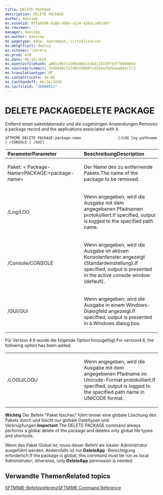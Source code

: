 ```yaml
---
title: DELETE PACKAGE
description: DELETE PACKAGE
author: dansimp
ms.assetid: 8f7a4598-610d-490e-a224-426acce01a9f
ms.reviewer: ''
manager: dansimp
ms.author: dansimp
ms.pagetype: mdop, appcompat, virtualization
ms.mktglfcycl: deploy
ms.sitesec: library
ms.prod: w10
ms.date: 06/16/2016
ms.openlocfilehash: a0051967ca308e88d143b8116330f5d770d6086d
ms.sourcegitcommit: 354664bc527d93f80687cd2eba70d1eea024c7c3
ms.translationtype: MT
ms.contentlocale: de-DE
ms.lasthandoff: 06/26/2020
ms.locfileid: "10808911"
---
```

# <span data-ttu-id="05995-103">DELETE PACKAGE</span><span class="sxs-lookup"><span data-stu-id="05995-103">DELETE PACKAGE</span></span>


<span data-ttu-id="05995-104">Entfernt einen paketdatensatz und die zugehörigen Anwendungen.</span><span class="sxs-lookup"><span data-stu-id="05995-104">Removes a package record and the applications associated with it.</span></span>

`SFTMIME DELETE PACKAGE:package-name                 [/LOG log-pathname | /CONSOLE | /GUI]`

<table>
<colgroup>
<col width="50%" />
<col width="50%" />
</colgroup>
<thead>
<tr class="header">
<th align="left"><span data-ttu-id="05995-105">Parameter</span><span class="sxs-lookup"><span data-stu-id="05995-105">Parameter</span></span></th>
<th align="left"><span data-ttu-id="05995-106">Beschreibung</span><span class="sxs-lookup"><span data-stu-id="05995-106">Description</span></span></th>
</tr>
</thead>
<tbody>
<tr class="odd">
<td align="left"><p><span data-ttu-id="05995-107">Paket: &lt; Package-Name&gt;</span><span class="sxs-lookup"><span data-stu-id="05995-107">PACKAGE:&lt;package-name&gt;</span></span></p></td>
<td align="left"><p><span data-ttu-id="05995-108">Der Name des zu entfernende Pakets.</span><span class="sxs-lookup"><span data-stu-id="05995-108">The name of the package to be removed.</span></span></p></td>
</tr>
<tr class="even">
<td align="left"><p><span data-ttu-id="05995-109">/Log</span><span class="sxs-lookup"><span data-stu-id="05995-109">/LOG</span></span></p></td>
<td align="left"><p><span data-ttu-id="05995-110">Wenn angegeben, wird die Ausgabe mit dem angegebenen Pfadnamen protokolliert.</span><span class="sxs-lookup"><span data-stu-id="05995-110">If specified, output is logged to the specified path name.</span></span></p></td>
</tr>
<tr class="odd">
<td align="left"><p><span data-ttu-id="05995-111">/Console</span><span class="sxs-lookup"><span data-stu-id="05995-111">/CONSOLE</span></span></p></td>
<td align="left"><p><span data-ttu-id="05995-112">Wenn angegeben, wird die Ausgabe im aktiven Konsolenfenster angezeigt (Standardeinstellung).</span><span class="sxs-lookup"><span data-stu-id="05995-112">If specified, output is presented in the active console window (default).</span></span></p></td>
</tr>
<tr class="even">
<td align="left"><p><span data-ttu-id="05995-113">/GUI</span><span class="sxs-lookup"><span data-stu-id="05995-113">/GUI</span></span></p></td>
<td align="left"><p><span data-ttu-id="05995-114">Wenn angegeben, wird die Ausgabe in einem Windows-Dialogfeld angezeigt.</span><span class="sxs-lookup"><span data-stu-id="05995-114">If specified, output is presented in a Windows dialog box.</span></span></p></td>
</tr>
</tbody>
</table>

 

<span data-ttu-id="05995-115">Für Version 4.6 wurde die folgende Option hinzugefügt.</span><span class="sxs-lookup"><span data-stu-id="05995-115">For version4.6, the following option has been added.</span></span>

<table>
<colgroup>
<col width="50%" />
<col width="50%" />
</colgroup>
<tbody>
<tr class="odd">
<td align="left"><p><span data-ttu-id="05995-116">/LOGU</span><span class="sxs-lookup"><span data-stu-id="05995-116">/LOGU</span></span></p></td>
<td align="left"><p><span data-ttu-id="05995-117">Wenn angegeben, wird die Ausgabe mit dem angegebenen Pfadname im Unicode-Format protokolliert.</span><span class="sxs-lookup"><span data-stu-id="05995-117">If specified, output is logged to the specified path name in UNICODE format.</span></span></p></td>
</tr>
</tbody>
</table>

 

<span data-ttu-id="05995-118">**Wichtig**  Der Befehl "Paket löschen" führt immer eine globale Löschung des Pakets durch und löscht nur globale Dateitypen und Verknüpfungen.</span><span class="sxs-lookup"><span data-stu-id="05995-118">**Important** The DELETE PACKAGE command always performs a global delete of the package and deletes only global file types and shortcuts.</span></span>

<span data-ttu-id="05995-119">Wenn das Paket Global ist, muss dieser Befehl als lokaler Administrator ausgeführt werden. Andernfalls ist nur **DeleteApp** -Berechtigung erforderlich.</span><span class="sxs-lookup"><span data-stu-id="05995-119">If the package is global, this command must be run as local Administrator; otherwise, only **DeleteApp** permission is needed.</span></span>

 

## <span data-ttu-id="05995-120">Verwandte Themen</span><span class="sxs-lookup"><span data-stu-id="05995-120">Related topics</span></span>


[<span data-ttu-id="05995-121">SFTMIME-Befehlsreferenz</span><span class="sxs-lookup"><span data-stu-id="05995-121">SFTMIME Command Reference</span></span>](sftmime--command-reference.md)

 

 





